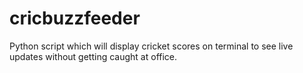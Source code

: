 # cricbuzzfeeder
Python script which will display cricket scores on terminal to see live updates without getting caught at office.
